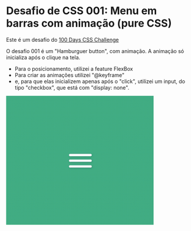 # Desafio de CSS 001: Menu em barras com animação (pure CSS)
Este é um desafio do [100 Days CSS Challenge](https://100dayscss.com/?dayIndex=001)

O desafio 001 é um "Hamburguer button", com animação. A animação só inicializa após o clique na tela.
- Para o posicionamento, utilizei a feature FlexBox
- Para criar as animações utilizei "@keyframe"
- e, para que elas inicializem apenas após o "click", utilizei um input, do tipo "checkbox", que está com "display: none".


<div>
  <img src="images/animation.gif" width="400px" title="nintendo switch">
</div>
